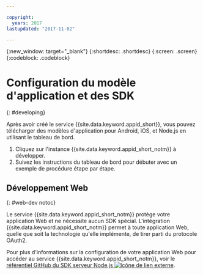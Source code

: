 ```yaml
---

copyright:
  years: 2017
lastupdated: "2017-11-02"

---
```


{:new_window: target="_blank"}
{:shortdesc: .shortdesc}
{:screen: .screen}
{:codeblock: .codeblock}

# Configuration du modèle d'application et des SDK
{: #developing}

Après avoir créé le service {{site.data.keyword.appid_short}}, vous pouvez
télécharger des modèles d'application pour Android, iOS, et Node.js en utilisant le
tableau de bord.

1. Cliquez sur l'instance {{site.data.keyword.appid_short_notm}} à développer.
2. Suivez les instructions du tableau de bord pour débuter avec un exemple de procédure étape par étape.


## Développement Web
{: #web-dev notoc}

Le service {{site.data.keyword.appid_short_notm}} protège votre application Web et ne nécessite aucun SDK spécial. <!--- You can use different identity providers in addition to the protection that is provided by the service.---> L'intégration {{site.data.keyword.appid_short_notm}} permet à toute application Web, quelle que soit la technologie qu'elle implémente, de tirer parti du protocole OAuth2.

Pour plus d'informations sur la configuration de votre application Web pour accéder
au service {{site.data.keyword.appid_short_notm}}, voir le
<a href="https://github.com/ibm-cloud-security/appid-serversdk-nodejs" target="_blank">référentiel
GitHub du SDK serveur Node.js <img src="../../icons/launch-glyph.svg" alt="Icône de lien externe"></a>.
